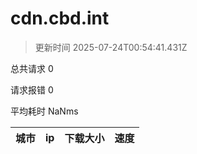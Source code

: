 
  # cdn.cbd.int

  > 更新时间 2025-07-24T00:54:41.431Z
  
  总共请求 0

  请求报错 0

  平均耗时 NaNms

|城市|ip|下载大小|速度|
|-----|----------|---|---|

  